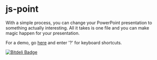 js-point
========

With a simple process, you can change your PowerPoint presentation to something actually interesting. All it takes is one file and you can make magic happen for your presentation.

For a demo, go [here](http://kentcdodds.github.io/js-point) and enter '?' for keyboard shortcuts.

[![Bitdeli Badge](https://d2weczhvl823v0.cloudfront.net/kentcdodds/js-point/trend.png)](https://bitdeli.com/free "Bitdeli Badge")

